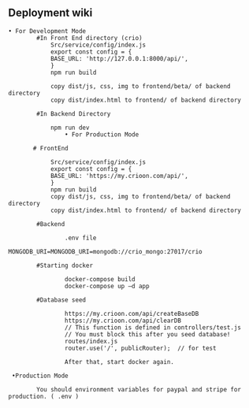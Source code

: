 ## Deployment wiki
    • For Development Mode
            #In Front End directory (crio)
                Src/service/config/index.js
                export const config = {
                BASE_URL: 'http://127.0.0.1:8000/api/',
                }
                npm run build

                copy dist/js, css, img to frontend/beta/ of backend directory
                copy dist/index.html to frontend/ of backend directory

            #In Backend Directory
            
                npm run dev
                    • For Production Mode

           # FrontEnd

                Src/service/config/index.js
                export const config = {
                BASE_URL: 'https://my.crioon.com/api/',
                }
                npm run build
                copy dist/js, css, img to frontend/beta/ of backend directory
                copy dist/index.html to frontend/ of backend directory

            #Backend

                    .env file
                    MONGODB_URI=MONGODB_URI=mongodb://crio_mongo:27017/crio

            #Starting docker

                    docker-compose build
                    docker-compose up –d app

            #Database seed

                    https://my.crioon.com/api/createBaseDB
                    https://my.crioon.com/api/clearDB
                    // This function is defined in controllers/test.js 
                    // You must block this after you seed database!
                    routes/index.js
                    router.use('/', publicRouter);  // for test

                    After that, start docker again.

     •Production Mode

            You should environment variables for paypal and stripe for production. ( .env )